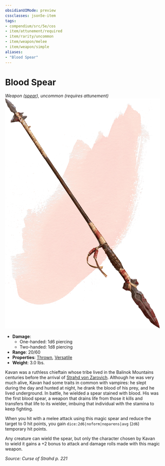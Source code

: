 ```yaml
---
obsidianUIMode: preview
cssclasses: json5e-item
tags:
- compendium/src/5e/cos
- item/attunement/required
- item/rarity/uncommon
- item/weapon/melee
- item/weapon/simple
aliases: 
- "Blood Spear"
---
```

# Blood Spear
*Weapon ([spear](/3-Mechanics/CLI/items/spear-xphb.md)), uncommon (requires attunement)*  
![](/3-Mechanics/CLI/items/img/blood-spear.webp#right)

- **Damage**:
  - One-handed: 1d6 piercing
  - Two-handed: 1d8 piercing
- **Range**: 20/60
- **Properties**: [Thrown](item-properties.md#Thrown), [Versatile](item-properties.md#Versatile)
- **Weight**: 3.0 lbs.

Kavan was a ruthless chieftain whose tribe lived in the Balinok Mountains centuries before the arrival of [Strahd von Zarovich](NPCs/NPC%20Files/npc/NPC%20Stats/strahd-von-zarovich-cos.md). Although he was very much alive, Kavan had some traits in common with vampires: he slept during the day and hunted at night, he drank the blood of his prey, and he lived underground. In battle, he wielded a spear stained with blood. His was the first blood spear, a weapon that drains life from those it kills and transfers that life to its wielder, imbuing that individual with the stamina to keep fighting.

When you hit with a melee attack using this magic spear and reduce the target to 0 hit points, you gain `dice:2d6|noform|noparens|avg` (`2d6`) temporary hit points.

Any creature can wield the spear, but only the character chosen by Kavan to wield it gains a +2 bonus to attack and damage rolls made with this magic weapon.

*Source: Curse of Strahd p. 221*